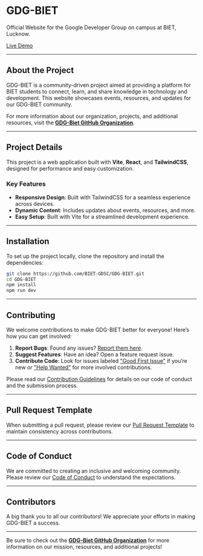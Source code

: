 # GDG-BIET

Official Website for the Google Developer Group on campus at BIET, Lucknow.

[Live Demo](https://biet-gdsc.github.io/GDG-BIET/)

---

## About the Project

GDG-BIET is a community-driven project aimed at providing a platform for BIET students to connect, learn, and share knowledge in technology and development. This website showcases events, resources, and updates for our GDG-BIET community.

For more information about our organization, projects, and additional resources, visit the **[GDG-Biet GitHub Organization](https://github.com/GDG-Biet/.github)**.

---

## Project Details

This project is a web application built with **Vite**, **React**, and **TailwindCSS**, designed for performance and easy customization.

### Key Features
- **Responsive Design**: Built with TailwindCSS for a seamless experience across devices.
- **Dynamic Content**: Includes updates about events, resources, and more.
- **Easy Setup**: Built with Vite for a streamlined development experience.

---

## Installation

To set up the project locally, clone the repository and install the dependencies:

```bash
git clone https://github.com/BIET-GDSC/GDG-BIET.git
cd GDG-BIET
npm install
npm run dev
```

---

## Contributing

We welcome contributions to make GDG-BIET better for everyone! Here’s how you can get involved:

1. **Report Bugs**: Found any issues? [Report them here](https://github.com/AyushGoel0/GDG-BIET/issues).
2. **Suggest Features**: Have an idea? Open a feature request issue.
3. **Contribute Code**: Look for issues labeled ["Good First Issue"](https://github.com/AyushGoel0/GDG-BIET/labels/good%20first%20issue) if you’re new or ["Help Wanted"](https://github.com/AyushGoel0/GDG-BIET/labels/help%20wanted) for more involved contributions.

Please read our [Contribution Guidelines](./CONTRIBUTING.md) for details on our code of conduct and the submission process.

---

## Pull Request Template

When submitting a pull request, please review our [Pull Request Template](./PULL_REQUEST_TEMPLATE.md) to maintain consistency across contributions.

---

## Code of Conduct

We are committed to creating an inclusive and welcoming community. Please review our [Code of Conduct](./CODE_OF_CONDUCT.md) to understand the expectations.

---

## Contributors

A big thank you to all our contributors! We appreciate your efforts in making GDG-BIET a success.

---

Be sure to check out the **[GDG-Biet GitHub Organization](https://github.com/GDG-Biet/.github)** for more information on our mission, resources, and additional projects!
